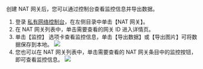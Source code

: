 创建 NAT 网关后，您可以通过控制台查看监控信息并导出数据。
1. 登录 [私有网络控制台](https://console.cloud.tencent.com/vpc/vpc?rid=1)，在左侧目录中单击【NAT 网关】。
2. 在 NAT 网关列表中，单击需要查看的网关 ID 进入详情页。
3. 单击【监控】 选项卡查看监控信息，单击【导出数据】或【导出图片】可将数据保存到本地。
![](https://main.qcloudimg.com/raw/af58186373385bb161ddd10b7142ef10.png)
4. 您也可以在 NAT 网关列表中，单击需要查看的 NAT 网关条目中的监控按钮，即可查看监控信息。
![](https://main.qcloudimg.com/raw/2ae365dd7ca46296ec5d1464d142bd51.png)

